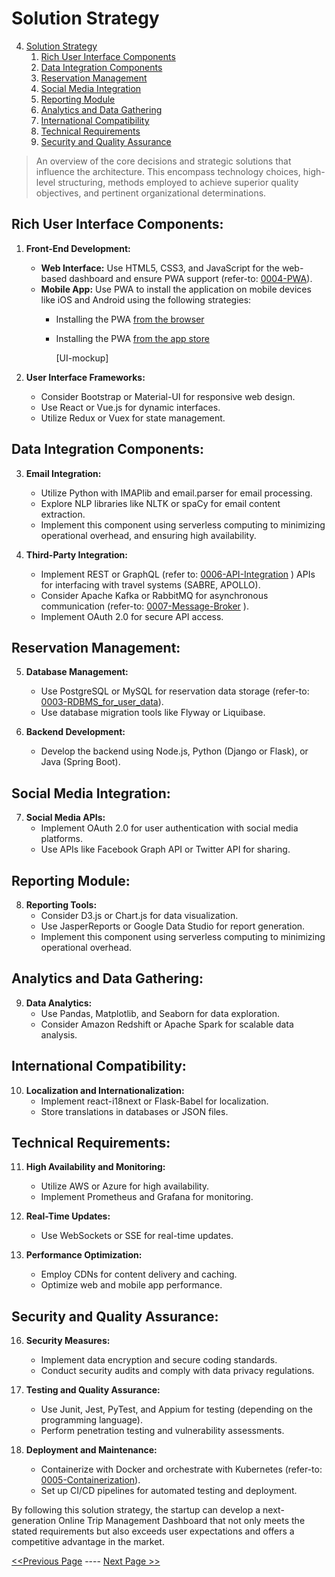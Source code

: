 # Solution Strategy
4. [Solution Strategy](#solution-strategy)
    1. [Rich User Interface Components](#rich-user-interface-components)
    2. [Data Integration Components](#data-integration-components)
    3. [Reservation Management](#reservation-management)
    4. [Social Media Integration](#social-media-integration)
    5. [Reporting Module](#reporting-module)
    6. [Analytics and Data Gathering](#analytics-and-data-gathering)
    7. [International Compatibility](#international-compatibility)
    8. [Technical Requirements](#technical-requirements)
    9. [Security and Quality Assurance](#security-and-quality-assurance)

> An overview of the core decisions and strategic solutions that influence the architecture. This encompass technology choices, high-level structuring, methods employed to achieve superior quality objectives, and pertinent organizational determinations.

## Rich User Interface Components:

1. **Front-End Development:**
    - **Web Interface:** Use HTML5, CSS3, and JavaScript for the web-based dashboard and ensure PWA support (refer-to: [0004-PWA](../ADRs/0004-PWA.md)).
    - **Mobile App:** Use PWA to install the application on mobile devices like iOS and Android using the following strategies:
      - Installing the PWA [from the browser](https://web.dev/customize-install/)
      - Installing the PWA [from the app store](https://developer.chrome.com/docs/android/trusted-web-activity/)
     
        [UI-mockup]

2. **User Interface Frameworks:**
    - Consider Bootstrap or Material-UI for responsive web design.
    - Use React or Vue.js for dynamic interfaces.
    - Utilize Redux or Vuex for state management.

## Data Integration Components:

3. **Email Integration:**
    - Utilize Python with IMAPlib and email.parser for email processing.
    - Explore NLP libraries like NLTK or spaCy for email content extraction.
    - Implement this component using serverless computing to minimizing operational overhead, and ensuring high availability.  

4. **Third-Party Integration:**
    - Implement REST or GraphQL (refer to: [0006-API-Integration](../ADRs/0006-API-Integration.md) ) APIs for interfacing with travel systems (SABRE, APOLLO).
    - Consider Apache Kafka or RabbitMQ for asynchronous communication (refer-to: [0007-Message-Broker](../ADRs/0007-Message-Broker.md) ).
    - Implement OAuth 2.0 for secure API access.

## Reservation Management:

5. **Database Management:**
    - Use PostgreSQL or MySQL for reservation data storage (refer-to: [0003-RDBMS_for_user_data](../ADRs/0003-RDBMS_for_user_data.md)).
    - Use database migration tools like Flyway or Liquibase.

6. **Backend Development:**
    - Develop the backend using Node.js, Python (Django or Flask), or Java (Spring Boot).

## Social Media Integration:

7. **Social Media APIs:**
    - Implement OAuth 2.0 for user authentication with social media platforms.
    - Use APIs like Facebook Graph API or Twitter API for sharing.

## Reporting Module:

8. **Reporting Tools:**
    - Consider D3.js or Chart.js for data visualization.
    - Use JasperReports or Google Data Studio for report generation.
    - Implement this component using serverless computing to minimizing operational overhead.

## Analytics and Data Gathering:
9. **Data Analytics:**
    - Use Pandas, Matplotlib, and Seaborn for data exploration.
    - Consider Amazon Redshift or Apache Spark for scalable data analysis.

## International Compatibility:

10. **Localization and Internationalization:**
    - Implement react-i18next or Flask-Babel for localization.
    - Store translations in databases or JSON files.

## Technical Requirements:

11. **High Availability and Monitoring:**
    - Utilize AWS or Azure for high availability.
    - Implement Prometheus and Grafana for monitoring.

12. **Real-Time Updates:**
    - Use WebSockets or SSE for real-time updates.

13. **Performance Optimization:**
    - Employ CDNs for content delivery and caching.
    - Optimize web and mobile app performance.

## Security and Quality Assurance:

16. **Security Measures:**
    - Implement data encryption and secure coding standards.
    - Conduct security audits and comply with data privacy regulations.

17. **Testing and Quality Assurance:**
    - Use Junit, Jest, PyTest, and Appium for testing (depending on the programming language).
    - Perform penetration testing and vulnerability assessments.

18. **Deployment and Maintenance:**
    - Containerize with Docker and orchestrate with Kubernetes (refer-to: [0005-Containerization](../ADRs/0005-Containerization.md)).
    - Set up CI/CD pipelines for automated testing and deployment.

By following this solution strategy, the startup can develop a next-generation Online Trip Management Dashboard that not only meets the stated requirements but also exceeds user expectations and offers a competitive advantage in the market.

[<<Previous Page](./03_Context.md) ---- [Next Page >>](./05_Architectural_Quanta.md)
